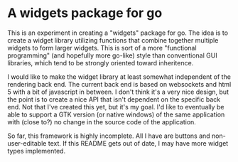 A widgets package for go
========================

This is an experiment in creating a "widgets" package for go.  The
idea is to create a widget library utilizing functions that combine
together multiple widgets to form larger widgets.  This is sort of a
more "functional programming" (and hopefully more go-like) style than
conventional GUI libraries, which tend to be strongly oriented toward
inheritence.

I would like to make the widget library at least somewhat independent
of the rendering back end.  The current back end is based on
websockets and html 5 with a bit of javascript in between.  I don't
think it's a very nice design, but the point is to create a nice API
that isn't dependent on the specific back end.  Not that I've created
this yet, but it's my goal.  I'd like to eventually be able to support
a GTK version (or native windows) of the same application with (close
to?) no change in the source code of the application.

So far, this framework is highly incomplete.  All I have are buttons
and non-user-editable text.  If this README gets out of date, I may
have more widget types implemented.
